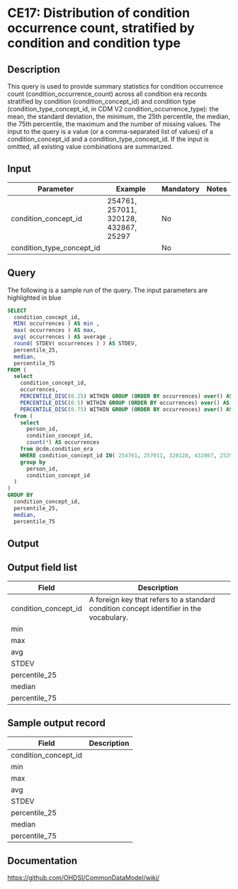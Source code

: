 <!---
Group:condition era
Name:CE17 Distribution of condition occurrence count, stratified by condition and condition type
Author:Patrick Ryan
CDM Version: 5.0
-->

# CE17: Distribution of condition occurrence count, stratified by condition and condition type

## Description
This query is used to provide summary statistics for condition occurrence count (condition_occurrence_count) across all condition era records stratified by condition (condition_concept_id) and condition type (condition_type_concept_id, in CDM V2 condition_occurrence_type): the mean, the standard deviation, the minimum, the 25th percentile, the median, the 75th percentile, the maximum and the number of missing values. The input to the query is a value (or a comma-separated list of values) of a condition_concept_id and a condition_type_concept_id. If the input is omitted, all existing value combinations are summarized.
## Input

|  Parameter |  Example |  Mandatory |  Notes |
| --- | --- | --- | --- |
| condition_concept_id | 254761, 257011, 320128, 432867, 25297 | No |   |
| condition_type_concept_id |   | No |   |

## Query
The following is a sample run of the query. The input parameters are highlighted in  blue

```sql
SELECT 
  condition_concept_id,
  MIN( occurrences ) AS min , 
  max( occurrences ) AS max, 
  avg( occurrences ) AS average , 
  round( STDEV( occurrences ) ) AS STDEV,
  percentile_25,
  median,
  percentile_75
FROM (
  select
    condition_concept_id, 
    occurrences,
    PERCENTILE_DISC(0.25) WITHIN GROUP (ORDER BY occurrences) over() AS percentile_25,
    PERCENTILE_DISC(0.5) WITHIN GROUP (ORDER BY occurrences) over() AS median , 
    PERCENTILE_DISC(0.75) WITHIN GROUP (ORDER BY occurrences) over() AS percentile_75
  from (
    select 
      person_id, 
      condition_concept_id,
      count(*) AS occurrences
    from @cdm.condition_era 
    WHERE condition_concept_id IN( 254761, 257011, 320128, 432867, 25297 ) 
    group by 
      person_id,
      condition_concept_id
  )
)
GROUP BY 
  condition_concept_id,
  percentile_25,
  median,
  percentile_75
```

## Output

## Output field list

|  Field |  Description |
| --- | --- |
| condition_concept_id | A foreign key that refers to a standard condition concept identifier in the vocabulary. |
| min |   |
| max |   |
| avg |   |
| STDEV |   |
| percentile_25 |   |
| median |   |
| percentile_75 |   |

## Sample output record

|  Field |  Description |
| --- | --- |
| condition_concept_id |   |
| min |   |
| max |   |
| avg |   |
| STDEV |   |
| percentile_25 |   |
| median |   |
| percentile_75 |   |
## Documentation
https://github.com/OHDSI/CommonDataModel/wiki/
